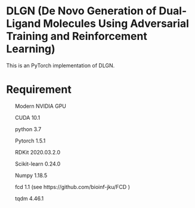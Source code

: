 # DLGN (De Novo Generation of Dual-Ligand Molecules Using Adversarial Training and Reinforcement Learning)
This is an PyTorch implementation of DLGN.

# Requirement
<ul> Modern NVIDIA GPU  </ul>
<ul> CUDA 10.1 </ul>
<ul> python 3.7 </ul>
<ul> Pytorch 1.5.1  </ul>
<ul> RDKit  2020.03.2.0  </ul>
<ul> Scikit-learn 0.24.0  </ul>
<ul> Numpy 1.18.5  </ul>
<ul> fcd   1.1 (see https://github.com/bioinf-jku/FCD )  </ul>
<ul> tqdm  4.46.1 </ul>

# 
